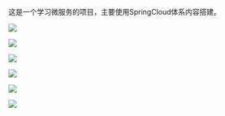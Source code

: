 这是一个学习微服务的项目，主要使用SpringCloud体系内容搭建。

![](https://img.shields.io/badge/SpringCloud-Hoxton.SR10-blue)

![](https://img.shields.io/badge/SpringBoot-2.3.9.RELEASE-blue)

![](https://img.shields.io/badge/MybatisPlus-3.5.0-blue)

![](https://img.shields.io/badge/Druid-1.2.6-blue)

![](https://img.shields.io/badge/MysqlConnector-5.1.47-blue)

![](https://img.shields.io/badge/Lombok-1.18.18-blue)


